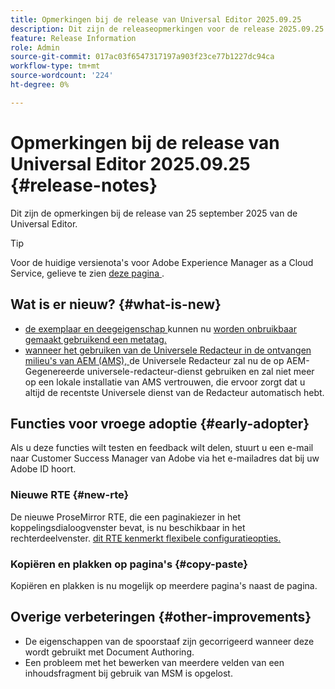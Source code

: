 ```yaml
---
title: Opmerkingen bij de release van Universal Editor 2025.09.25
description: Dit zijn de releaseopmerkingen voor de release 2025.09.25 van de Universal Editor.
feature: Release Information
role: Admin
source-git-commit: 017ac03f6547317197a903f23ce77b1227dc94ca
workflow-type: tm+mt
source-wordcount: '224'
ht-degree: 0%

---
```



# Opmerkingen bij de release van Universal Editor 2025.09.25 {#release-notes}

Dit zijn de opmerkingen bij de release van 25 september 2025 van de Universal Editor.

>[!TIP]
>
>Voor de huidige versienota&#39;s voor Adobe Experience Manager as a Cloud Service, gelieve te zien [ deze pagina ](/help/release-notes/release-notes-cloud/release-notes-current.md).

## Wat is er nieuw? {#what-is-new}

* [ de exemplaar en deegeigenschap ](/help/sites-cloud/authoring/universal-editor/authoring.md#copy-paste) kunnen nu [ worden onbruikbaar gemaakt gebruikend een metatag.](/help/implementing/universal-editor/customizing.md#copy-paste)
* [ wanneer het gebruiken van de Universele Redacteur in de ontvangen milieu&#39;s van AEM (AMS), ](https://experienceleague.adobe.com/en/docs/experience-manager-65/content/implementing/developing/headless/universal-editor/introduction) de Universele Redacteur zal nu de op AEM-Gegenereerde universele-redacteur-dienst gebruiken en zal niet meer op een lokale installatie van AMS vertrouwen, die ervoor zorgt dat u altijd de recentste Universele dienst van de Redacteur automatisch hebt.

## Functies voor vroege adoptie {#early-adopter}

Als u deze functies wilt testen en feedback wilt delen, stuurt u een e-mail naar Customer Success Manager van Adobe via het e-mailadres dat bij uw Adobe ID hoort.

### Nieuwe RTE {#new-rte}

De nieuwe ProseMirror RTE, die een paginakiezer in het koppelingsdialoogvenster bevat, is nu beschikbaar in het rechterdeelvenster. [ dit RTE kenmerkt flexibele configuratieopties.](/help/implementing/universal-editor/configure-rte.md)

### Kopiëren en plakken op pagina&#39;s {#copy-paste}

Kopiëren en plakken is nu mogelijk op meerdere pagina&#39;s naast de pagina.

## Overige verbeteringen {#other-improvements}

* De eigenschappen van de spoorstaaf zijn gecorrigeerd wanneer deze wordt gebruikt met Document Authoring.
* Een probleem met het bewerken van meerdere velden van een inhoudsfragment bij gebruik van MSM is opgelost.
